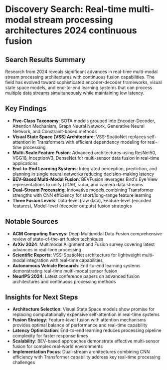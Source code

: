 # Discovery Search: Real-time multi-modal stream processing architectures 2024 continuous fusion

## Search Results Summary

Research from 2024 reveals significant advances in real-time multi-modal stream processing architectures with continuous fusion capabilities. The field has evolved toward sophisticated encoder-decoder frameworks, visual state space models, and end-to-end learning systems that can process multiple data streams simultaneously while maintaining low latency.

## Key Findings

- **Five-Class Taxonomy**: SOTA models grouped into Encoder-Decoder, Attention Mechanism, Graph Neural Network, Generative Neural Network, and Constraint-based methods
- **Visual State Space (VSS) Architecture**: VSS-SpatioNet replaces self-attention in Transformers with efficient dependency modeling for real-time processing
- **Multi-Scale Feature Fusion**: Advanced architectures using ResNet50, VGG16, InceptionV3, DenseNet for multi-sensor data fusion in real-time applications
- **End-to-End Learning Systems**: Integrated perception, prediction, and planning in single neural networks reducing decision-making latency
- **BEV-Based Multi-Modal Fusion**: BEVFusion leverages Bird's Eye View representations to unify LiDAR, radar, and camera data streams
- **Dual-Stream Processing**: Innovative models combining Transformer strengths with CNN efficiency for short/long-range feature learning
- **Three Fusion Levels**: Data-level (raw data), Feature-level (encoded features), Model-level (decoder outputs) fusion strategies

## Notable Sources

- **ACM Computing Surveys**: Deep Multimodal Data Fusion comprehensive review of state-of-the-art fusion techniques
- **ArXiv 2024**: Multimodal Alignment and Fusion survey covering latest advances in real-time processing
- **Scientific Reports**: VSS-SpatioNet architecture for lightweight multi-modal integration with real-time capabilities
- **Autonomous Vehicle Research**: End-to-end learning systems demonstrating real-time multi-modal sensor fusion
- **NeurIPS 2024**: Latest conference papers on advanced fusion architectures and continuous processing methods

## Insights for Next Steps

- **Architecture Selection**: Visual State Space models show promise for replacing computationally expensive self-attention in real-time systems
- **Fusion Strategy**: Feature-level fusion with attention mechanisms provides optimal balance of performance and real-time capability
- **Latency Optimization**: End-to-end learning reduces processing pipeline complexity for faster response times
- **Scalability**: BEV-based approaches demonstrate effective multi-sensor fusion for complex real-world environments
- **Implementation Focus**: Dual-stream architectures combining CNN efficiency with Transformer capability address key real-time processing challenges